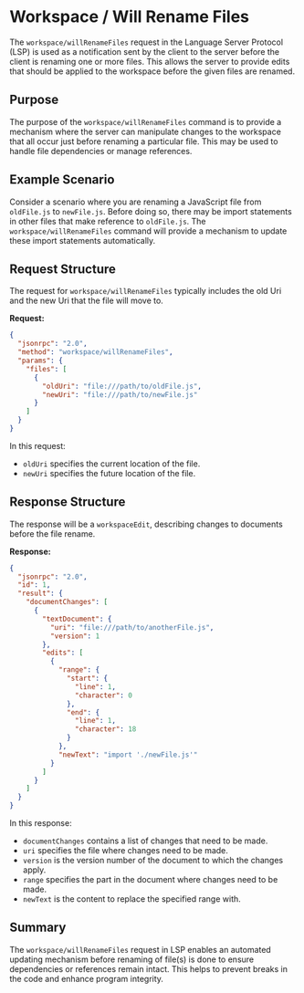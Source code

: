 # Workspace / Will Rename Files

The `workspace/willRenameFiles` request in the Language Server Protocol (LSP) is used as a notification sent by the client to the server before the client is renaming one or more files. This allows the server to provide edits that should be applied to the workspace before the given files are renamed.

## Purpose

The purpose of the `workspace/willRenameFiles` command is to provide a mechanism where the server can manipulate changes to the workspace that all occur just before renaming a particular file. This may be used to handle file dependencies or manage references.

## Example Scenario

Consider a scenario where you are renaming a JavaScript file from `oldFile.js` to `newFile.js`. Before doing so, there may be import statements in other files that make reference to `oldFile.js`. The `workspace/willRenameFiles` command will provide a mechanism to update these import statements automatically.

## Request Structure

The request for `workspace/willRenameFiles` typically includes the old Uri and the new Uri that the file will move to.

**Request:**

```json
{
  "jsonrpc": "2.0",
  "method": "workspace/willRenameFiles",
  "params": {
    "files": [
      {
        "oldUri": "file:///path/to/oldFile.js",
        "newUri": "file:///path/to/newFile.js"
      }
    ]
  }
}
```

In this request:
- `oldUri` specifies the current location of the file.
- `newUri` specifies the future location of the file.

## Response Structure

The response will be a `workspaceEdit`, describing changes to documents before the file rename.

**Response:**
```json
{
  "jsonrpc": "2.0",
  "id": 1,
  "result": {
    "documentChanges": [
      {
        "textDocument": {
          "uri": "file:///path/to/anotherFile.js",
          "version": 1
        },
        "edits": [
          {
            "range": {
              "start": {
                "line": 1,
                "character": 0
              },
              "end": {
                "line": 1,
                "character": 18
              }
            },
            "newText": "import './newFile.js'"
          }
        ]
      }
    ]
  }
}
```

In this response:
- `documentChanges` contains a list of changes that need to be made.
- `uri` specifies the file where changes need to be made.
- `version` is the version number of the document to which the changes apply.
- `range` specifies the part in the document where changes need to be made.
- `newText` is the content to replace the specified range with.

## Summary

The `workspace/willRenameFiles` request in LSP enables an automated updating mechanism before renaming of file(s) is done to ensure dependencies or references remain intact. This helps to prevent breaks in the code and enhance program integrity.